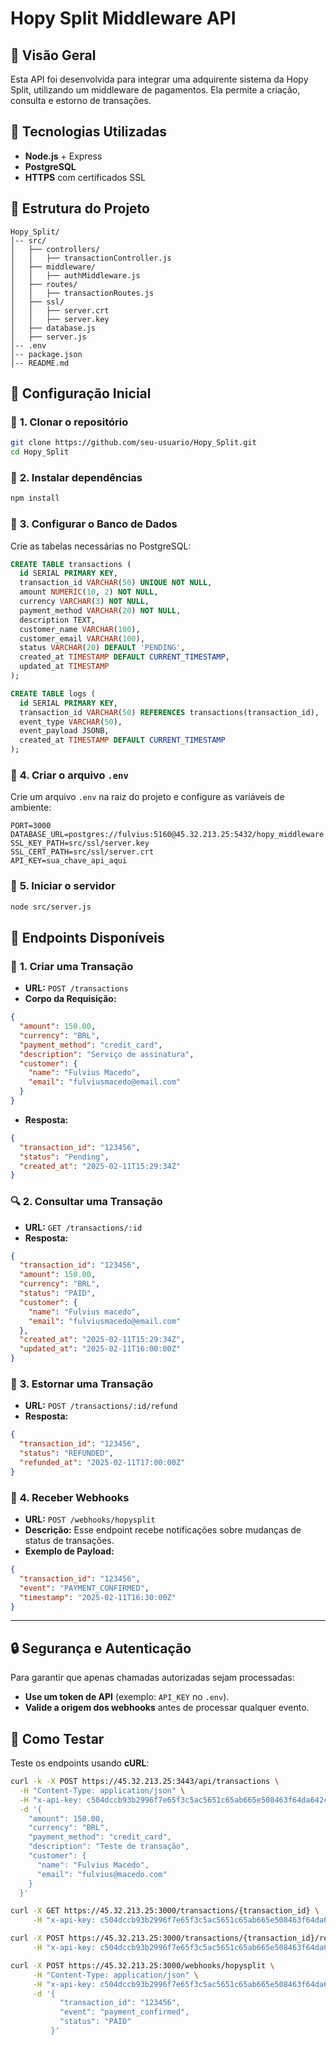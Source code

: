 # Hopy Split Middleware API

## 📌 Visão Geral
Esta API foi desenvolvida para integrar uma adquirente sistema da Hopy Split, utilizando um middleware de pagamentos.
Ela permite a criação, consulta e estorno de transações.

## 🚀 Tecnologias Utilizadas
- **Node.js** + Express
- **PostgreSQL**
- **HTTPS** com certificados SSL

## 📂 Estrutura do Projeto
```
Hopy_Split/
│-- src/
│   ├── controllers/
│   │   ├── transactionController.js
│   ├── middleware/
│   │   ├── authMiddleware.js
│   ├── routes/
│   │   ├── transactionRoutes.js
│   ├── ssl/
│   │   ├── server.crt
│   │   ├── server.key
│   ├── database.js
│   ├── server.js
│-- .env
│-- package.json
│-- README.md
```

## 📜 Configuração Inicial

### 🔹 **1. Clonar o repositório**
```sh
git clone https://github.com/seu-usuario/Hopy_Split.git
cd Hopy_Split
```

### 🔹 **2. Instalar dependências**
```sh
npm install
```

### 🔹 **3. Configurar o Banco de Dados**
Crie as tabelas necessárias no PostgreSQL:
```sql
CREATE TABLE transactions (
  id SERIAL PRIMARY KEY,
  transaction_id VARCHAR(50) UNIQUE NOT NULL,
  amount NUMERIC(10, 2) NOT NULL,
  currency VARCHAR(3) NOT NULL,
  payment_method VARCHAR(20) NOT NULL,
  description TEXT,
  customer_name VARCHAR(100),
  customer_email VARCHAR(100),
  status VARCHAR(20) DEFAULT 'PENDING',
  created_at TIMESTAMP DEFAULT CURRENT_TIMESTAMP,
  updated_at TIMESTAMP
);

CREATE TABLE logs (
  id SERIAL PRIMARY KEY,
  transaction_id VARCHAR(50) REFERENCES transactions(transaction_id),
  event_type VARCHAR(50),
  event_payload JSONB,
  created_at TIMESTAMP DEFAULT CURRENT_TIMESTAMP
);
```

### 🔹 **4. Criar o arquivo `.env`**
Crie um arquivo `.env` na raiz do projeto e configure as variáveis de ambiente:
```env
PORT=3000
DATABASE_URL=postgres://fulvius:5160@45.32.213.25:5432/hopy_middleware
SSL_KEY_PATH=src/ssl/server.key
SSL_CERT_PATH=src/ssl/server.crt
API_KEY=sua_chave_api_aqui
```

### 🔹 **5. Iniciar o servidor**
```sh
node src/server.js
```
## 📡 Endpoints Disponíveis

### 📝 **1. Criar uma Transação**
- **URL:** `POST /transactions`
- **Corpo da Requisição:**
```json
{
  "amount": 150.00,
  "currency": "BRL",
  "payment_method": "credit_card",
  "description": "Serviço de assinatura",
  "customer": {
    "name": "Fulvius Macedo",
    "email": "fulviusmacedo@email.com"
  }
}
```
- **Resposta:**
```json
{
  "transaction_id": "123456",
  "status": "Pending",
  "created_at": "2025-02-11T15:29:34Z"
}
```

### 🔍 **2. Consultar uma Transação**
- **URL:** `GET /transactions/:id`
- **Resposta:**
```json
{
  "transaction_id": "123456",
  "amount": 150.00,
  "currency": "BRL",
  "status": "PAID",
  "customer": {
    "name": "Fulvius macedo",
    "email": "fulviusmacedo@email.com"
  },
  "created_at": "2025-02-11T15:29:34Z",
  "updated_at": "2025-02-11T16:00:00Z"
}
```

### 🔄 **3. Estornar uma Transação**
- **URL:** `POST /transactions/:id/refund`
- **Resposta:**
```json
{
  "transaction_id": "123456",
  "status": "REFUNDED",
  "refunded_at": "2025-02-11T17:00:00Z"
}
```

### 📩 **4. Receber Webhooks**
- **URL:** `POST /webhooks/hopysplit`
- **Descrição:** Esse endpoint recebe notificações sobre mudanças de status de transações.
- **Exemplo de Payload:**
```json
{
  "transaction_id": "123456",
  "event": "PAYMENT_CONFIRMED",
  "timestamp": "2025-02-11T16:30:00Z"
}
```

---

## 🔒 Segurança e Autenticação
Para garantir que apenas chamadas autorizadas sejam processadas:
- **Use um token de API** (exemplo: `API_KEY` no `.env`).
- **Valide a origem dos webhooks** antes de processar qualquer evento.

## 🚀 Como Testar
Teste os endpoints usando **cURL**:
```sh
curl -k -X POST https://45.32.213.25:3443/api/transactions \
  -H "Content-Type: application/json" \
  -H "x-api-key: c504dccb93b2996f7e65f3c5ac5651c65ab665e508463f64da642c23f4e85044" \
  -d '{
    "amount": 150.00,
    "currency": "BRL",
    "payment_method": "credit_card",
    "description": "Teste de transação",
    "customer": {
      "name": "Fulvius Macedo",
      "email": "fulvius@macedo.com"
    }
  }'
```
```sh
curl -X GET https://45.32.213.25:3000/transactions/{transaction_id} \
     -H "x-api-key: c504dccb93b2996f7e65f3c5ac5651c65ab665e508463f64da642c23f4e85044"
```
```sh
curl -X POST https://45.32.213.25:3000/transactions/{transaction_id}/refund \
     -H "x-api-key: c504dccb93b2996f7e65f3c5ac5651c65ab665e508463f64da642c23f4e85044"

```
```sh
curl -X POST https://45.32.213.25:3000/webhooks/hopysplit \
     -H "Content-Type: application/json" \
     -H "x-api-key: c504dccb93b2996f7e65f3c5ac5651c65ab665e508463f64da642c23f4e85044" \
     -d '{
           "transaction_id": "123456",
           "event": "payment_confirmed",
           "status": "PAID"
         }'
```
